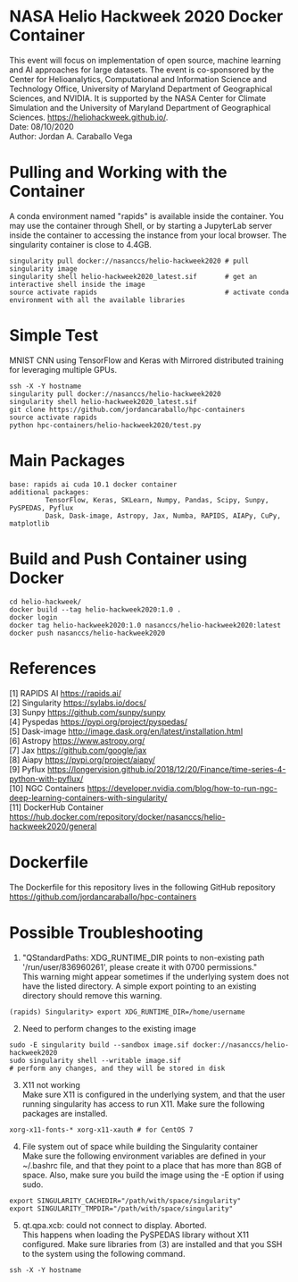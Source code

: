# NASA Helio Hackweek 2020 Docker Container

This event will focus on implementation of open source, machine learning and AI
approaches for large datasets. The event is co-sponsored by the Center for
Helioanalytics, Computational and Information Science and Technology Office,
University of Maryland Department of Geographical Sciences, and NVIDIA. It is
supported by the NASA Center for Climate Simulation and the University of Maryland
Department of Geographical Sciences. https://heliohackweek.github.io/. <br/>
Date: 08/10/2020 <br/>
Author: Jordan A. Caraballo Vega

# Pulling and Working with the Container
A conda environment named "rapids" is available inside the container. You may use the container through Shell, or by starting a JupyterLab server inside the container to accessing the instance from your local browser.  The singularity container is close to 4.4GB.
```
singularity pull docker://nasanccs/helio-hackweek2020 # pull singularity image
singularity shell helio-hackweek2020_latest.sif       # get an interactive shell inside the image
source activate rapids                                # activate conda environment with all the available libraries
```
# Simple Test
MNIST CNN using TensorFlow and Keras with Mirrored distributed training for leveraging multiple GPUs.
```
ssh -X -Y hostname
singularity pull docker://nasanccs/helio-hackweek2020
singularity shell helio-hackweek2020_latest.sif
git clone https://github.com/jordancaraballo/hpc-containers
source activate rapids
python hpc-containers/helio-hackweek2020/test.py
```
# Main Packages
```
base: rapids ai cuda 10.1 docker container
additional packages:
         TensorFlow, Keras, SKLearn, Numpy, Pandas, Scipy, Sunpy, PySPEDAS, Pyflux
         Dask, Dask-image, Astropy, Jax, Numba, RAPIDS, AIAPy, CuPy, matplotlib
```
# Build and Push Container using Docker
```
cd helio-hackweek/
docker build --tag helio-hackweek2020:1.0 .
docker login
docker tag helio-hackweek2020:1.0 nasanccs/helio-hackweek2020:latest
docker push nasanccs/helio-hackweek2020
```

# References

[1] RAPIDS AI https://rapids.ai/ <br/>
[2] Singularity https://sylabs.io/docs/ <br/>
[3] Sunpy https://github.com/sunpy/sunpy <br/>
[4] Pyspedas https://pypi.org/project/pyspedas/ <br/>
[5] Dask-image http://image.dask.org/en/latest/installation.html <br/>
[6] Astropy https://www.astropy.org/ <br/>
[7] Jax https://github.com/google/jax <br/>
[8] Aiapy https://pypi.org/project/aiapy/ <br/>
[9] Pyflux https://longervision.github.io/2018/12/20/Finance/time-series-4-python-with-pyflux/ <br/>
[10] NGC Containers https://developer.nvidia.com/blog/how-to-run-ngc-deep-learning-containers-with-singularity/ <br/>
[11] DockerHub Container https://hub.docker.com/repository/docker/nasanccs/helio-hackweek2020/general

# Dockerfile
The Dockerfile for this repository lives in the following GitHub repository https://github.com/jordancaraballo/hpc-containers

# Possible Troubleshooting
1. "QStandardPaths: XDG_RUNTIME_DIR points to non-existing path '/run/user/836960261', please create it with 0700 permissions." <br/>
This warning might appear sometimes if the underlying system does not have the listed directory. A simple export pointing to an existing directory should remove this warning. <br/>
```
(rapids) Singularity> export XDG_RUNTIME_DIR=/home/username
```
2. Need to perform changes to the existing image
```
sudo -E singularity build --sandbox image.sif docker://nasanccs/helio-hackweek2020
sudo singularity shell --writable image.sif
# perform any changes, and they will be stored in disk
```
3. X11 not working <br/>
Make sure X11 is configured in the underlying system, and that the user running singularity has access to run X11. Make sure the following packages are installed.
```
xorg-x11-fonts-* xorg-x11-xauth # for CentOS 7
```
4. File system out of space while building the Singularity container <br/>
Make sure the following environment variables are defined in your ~/.bashrc file, and that they point to a place that has more than 8GB of space. Also, make sure you build the image using the -E option if using sudo.
```
export SINGULARITY_CACHEDIR="/path/with/space/singularity"
export SINGULARITY_TMPDIR="/path/with/space/singularity"
```
5. qt.qpa.xcb: could not connect to display. Aborted. <br/>
This happens when loading the PySPEDAS library without X11 configured. Make sure libraries from (3) are installed and that you SSH to the system using the following command.
```
ssh -X -Y hostname
```
